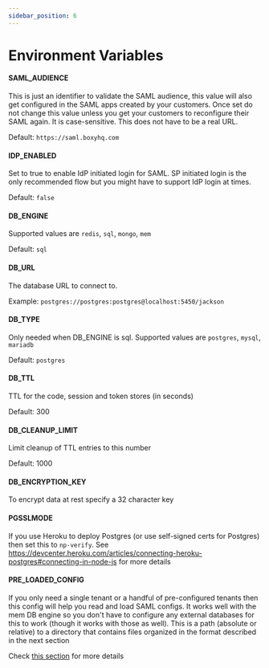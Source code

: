 ```yaml
---
sidebar_position: 6
---
```


# Environment Variables

#### SAML_AUDIENCE

This is just an identifier to validate the SAML audience, this value will also get configured in the SAML apps created by your customers. Once set do not change this value unless you get your customers to reconfigure their SAML again. It is case-sensitive. This does not have to be a real URL.

Default: `https://saml.boxyhq.com`

#### IDP_ENABLED

Set to true to enable IdP initiated login for SAML. SP initiated login is the only recommended flow but you might have to support IdP login at times.

Default: `false`

#### DB_ENGINE

Supported values are `redis`, `sql`, `mongo`, `mem`

Default: `sql`

#### DB_URL

The database URL to connect to.

Example: `postgres://postgres:postgres@localhost:5450/jackson`

#### DB_TYPE

Only needed when DB_ENGINE is sql. Supported values are `postgres`, `mysql`, `mariadb`

Default: `postgres`

#### DB_TTL

TTL for the code, session and token stores (in seconds)

Default: 300

#### DB_CLEANUP_LIMIT

Limit cleanup of TTL entries to this number

Default: 1000

#### DB_ENCRYPTION_KEY

To encrypt data at rest specify a 32 character key

#### PGSSLMODE

If you use Heroku to deploy Postgres (or use self-signed certs for Postgres) then set this to `np-verify`. See https://devcenter.heroku.com/articles/connecting-heroku-postgres#connecting-in-node-js for more details

#### PRE_LOADED_CONFIG

If you only need a single tenant or a handful of pre-configured tenants then this config will help you read and load SAML configs. It works well with the mem DB engine so you don't have to configure any external databases for this to work (though it works with those as well). This is a path (absolute or relative) to a directory that contains files organized in the format described in the next section

Check [this section](pre-loaded-configuration.md) for more details
